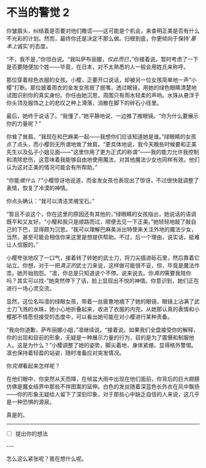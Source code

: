 # 不当的警觉 2

你皱眉头，纠结着是否要对他们撒谎——这可能是个机会，来查明正美是否有什么不光彩的计划。然而，最终你还是决定不那么做。归根到底，你更倾向于保持'*基本上*诚实'的态度。

“不，我不是，”你坦白说。“我叫萨布丽娜，*仅此而已*，”你接着说，暂时考虑了一下是否要随便加个姓——毕竟，在日本，对不太熟悉的人一般会用姓氏来称呼。

那位穿着棕色衣服的女孩，小樱，正要开口说话，却被另一位女孩简单地一声“小樱”打断。那位披着雨衣的金发女孩抿了抿嘴，透过眼镜，用她的绿色眼睛清楚地试图识别你的真实身份。你任由她沉思，周围只有雨水轻柔的声响。水珠从悬浮于你头顶及服饰之上的悲叹之种上滑落，消散在脚下的碎石小径里。

最后，她终于说话了。“我懂了，”她平静地说，一边推了推眼镜。“你为什么要展示你的力量呢？”

你耸了耸肩。“我现在和巴麻美一起——我想你们应该知道她是谁。”绿眼睛的女孩点了点头，而小樱则无所谓地耸了耸肩。“更具体地说，我今天晚些时候要和正美先生以及弘子小姐见面——”这里你用了更为正式的称谓“——我的能力允许我控制和清除悲伤，这意味着我能够自由地使用魔法，对其他魔法少女也同样有效。他们认为这对正美的情况可能会有所帮助。”

“你能*做什么？*”小樱惊讶地说道，而金发女孩也表现出了惊讶，不过很快就调整了表情，恢复了冷漠的神情。

你点头确认：“我可以清洁灵魂宝石。”

“暂且不谈这个，你在这里的原因还有其他的，”绿眼睛的女孩指出，她说话的语调既平和又友好。“小樱和我只是顺路而过，顺便去见一下正美。”她轻轻地敲了敲自己的下巴，显得颇为沉思。“我可以理解巴麻美派出特使来关注外地的魔法少女，当然，甚至可能会相信你来这里是想提供帮助。不过，后一个理由，说实话，挺难让人信服的。”

小樱夸张地叹了一口气，接着转了转她的武士刀，将刀尖插进砾石里，然后靠着它站立。你想，对于一把*真正的*武士刀来说，这样做可能很不妥，但，毕竟是魔法作祟。她开始抱怨。“凛，你总是只知道说个不停。说来说去。你*真的*需要我陪你吗？其实可以找-”她突然停下了话，脸上显现出不悦的神情。你意识到，她们正在进行一场心灵交流。

显然，这位名叫凛的绿眼女孩，带着一丝疲惫地摘下了她的眼镜，眼镜上沾满了武士刀飞溅的水珠，她小心地折叠起来，收进了衣服的内兜。从她那认真的表情和小樱那不情愿但接受的态度中，可以看出她可能在对小樱进行某种责备。

“我向你道歉，萨布丽娜小姐，”凛继续说。“接着说。如果我们全盘接受你的解释，你的出现和目前的形象，无疑是一种展示力量的行为，目的是为了震慑和制服他人。这是为什么？”小樱调整了她的姿势，脚尖着地，身体紧绷，显得格外警惕。凛也保持着轻盈的站姿，随时准备应对突发情况。

你*究竟*看起来怎样呢？

在他们眼中，你突然从天而降，在倾盆大雨中出现在他们面前，你背后的巨大翅膀仿佛是魔女结界中那些不祥图案的延伸。白色的发丝随着深蓝色长外衣在风中飘扬——你的形象无疑给人留下了深刻印象，对于那些心中缺乏自信的人来说，这几乎是一种恐惧的源泉。

真是的。

---

- [ ] 提出你的想法

---​

怎么这么紧张呢？我在想什么呢。
